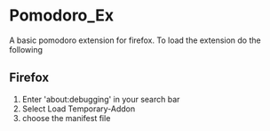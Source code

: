 # Pomodoro_Ex
A basic pomodoro extension for firefox.
To load the extension do the following

Firefox
-------
  1) Enter 'about:debugging' in your search bar 
  2) Select Load Temporary-Addon
  3) choose the manifest file
  
